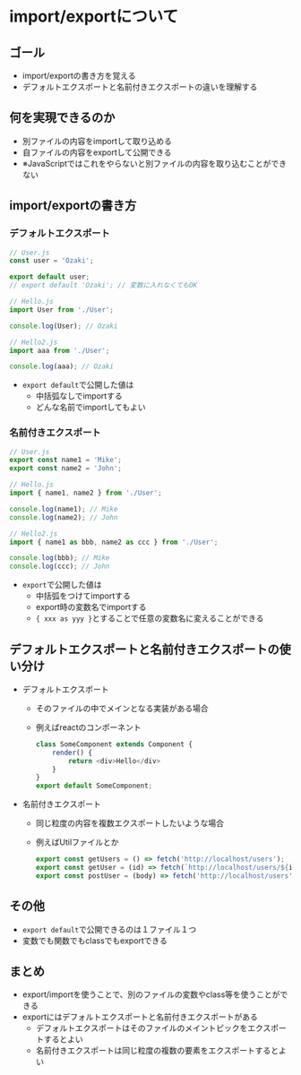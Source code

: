 # import/exportについて

## ゴール

- import/exportの書き方を覚える
- デフォルトエクスポートと名前付きエクスポートの違いを理解する

## 何を実現できるのか

- 別ファイルの内容をimportして取り込める
- 自ファイルの内容をexportして公開できる
- ※JavaScriptではこれをやらないと別ファイルの内容を取り込むことができない

## import/exportの書き方

### デフォルトエクスポート

```js
// User.js
const user = 'Ozaki';

export default user;
// export default 'Ozaki'; // 変数に入れなくてもOK
```
```js
// Hello.js
import User from './User';

console.log(User); // Ozaki
```

```js
// Hello2.js
import aaa from './User';

console.log(aaa); // Ozaki
```

- `export default`で公開した値は
    - 中括弧なしでimportする
    - どんな名前でimportしてもよい

### 名前付きエクスポート

```js
// User.js
export const name1 = 'Mike';
export const name2 = 'John';
```
```js
// Hello.js
import { name1, name2 } from './User';

console.log(name1); // Mike
console.log(name2); // John
```

```js
// Hello2.js
import { name1 as bbb, name2 as ccc } from './User';

console.log(bbb); // Mike
console.log(ccc); // John
```

- `export`で公開した値は
    - 中括弧をつけてimportする
    - export時の変数名でimportする
    - `{ xxx as yyy }`とすることで任意の変数名に変えることができる

## デフォルトエクスポートと名前付きエクスポートの使い分け

- デフォルトエクスポート
    - そのファイルの中でメインとなる実装がある場合
    - 例えばreactのコンポーネント

        ```js
        class SomeComponent extends Component {
            render() {
                return <div>Hello</div>
            }
        }
        export default SomeComponent;
        ```

- 名前付きエクスポート
    - 同じ粒度の内容を複数エクスポートしたいような場合
    - 例えばUtilファイルとか

        ```js
        export const getUsers = () => fetch('http://localhost/users');
        export const getUser = (id) => fetch(`http://localhost/users/${id}`);
        export const postUser = (body) => fetch('http://localhost/users', { method: 'post', body });
        ```

## その他

- `export default`で公開できるのは１ファイル１つ
- 変数でも関数でもclassでもexportできる

## まとめ

- export/importを使うことで、別のファイルの変数やclass等を使うことができる
- exportにはデフォルトエクスポートと名前付きエクスポートがある
    - デフォルトエクスポートはそのファイルのメイントピックをエクスポートするとよい
    - 名前付きエクスポートは同じ粒度の複数の要素をエクスポートするとよい